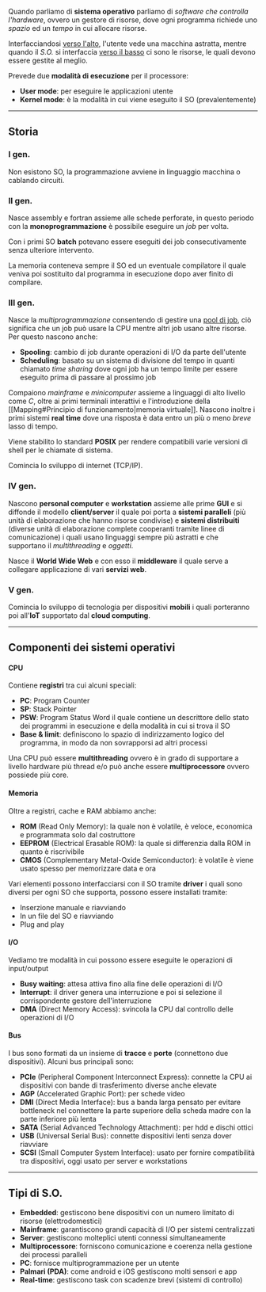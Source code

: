 Quando parliamo di **sistema operativo** parliamo di _software che controlla l'hardware_, ovvero un gestore di risorse, dove ogni programma richiede uno _spazio_ ed un _tempo_ in cui allocare risorse.

Interfacciandosi <u>verso l'alto</u>, l'utente vede una macchina astratta, mentre quando il _S.O._ si interfaccia <u>verso il basso</u> ci sono le risorse, le quali devono essere gestite al meglio.

Prevede due **modalità di esecuzione** per il processore:
- **User mode**: per eseguire le applicazioni utente
- **Kernel mode**: è la modalità in cui viene eseguito il SO (prevalentemente)

---
## Storia

### I gen.
Non esistono SO, la programmazione avviene in linguaggio macchina o cablando circuiti.
### II gen.
Nasce assembly e fortran assieme alle schede perforate, in questo periodo con la **monoprogrammazione** è possibile eseguire un _job_ per volta.

Con i primi SO **batch** potevano essere eseguiti dei job consecutivamente senza ulteriore intervento.

La memoria conteneva sempre il SO ed un eventuale compilatore il quale veniva poi sostituito dal programma in esecuzione dopo aver finito di compilare.
### III gen.
Nasce la _multiprogrammazione_ consentendo di gestire una <u>pool di job</u>, ciò significa che un job può usare la CPU mentre altri job usano altre risorse.
Per questo nascono anche:
- **Spooling**: cambio di job durante operazioni di I/O da parte dell'utente
- **Scheduling**: basato su un sistema di divisione del tempo in quanti chiamato _time sharing_ dove ogni job ha un tempo limite per essere eseguito prima di passare al prossimo job 

Compaiono _mainframe_ e _minicomputer_ assieme a linguaggi di alto livello come _C_, oltre ai primi terminali interattivi e l'introduzione della [[Mapping#Principio di funzionamento|memoria virtuale]].
Nascono inoltre i primi sistemi **real time** dove una risposta è data entro un più o meno _breve_ lasso di tempo.

Viene stabilito lo standard **POSIX** per rendere compatibili varie versioni di shell per le chiamate di sistema.

Comincia lo sviluppo di internet (TCP/IP).
### IV gen.
Nascono **personal computer** e **workstation** assieme alle prime **GUI** e si diffonde il modello **client/server** il quale poi porta a **sistemi paralleli** (più unità di elaborazione che hanno risorse condivise) e **sistemi distribuiti** (diverse unità di elaborazione complete cooperanti tramite linee di comunicazione) i quali usano linguaggi sempre più astratti e che supportano il _multithreading_ e _oggetti_.

Nasce il **World Wide Web** e con esso il **middleware** il quale serve a collegare applicazione di vari **servizi web**.

### V gen.
Comincia lo sviluppo di tecnologia per dispositivi **mobili** i quali porteranno poi all'**IoT** supportato dal **cloud computing**.

---
## Componenti dei sistemi operativi
#### CPU
Contiene **registri** tra cui alcuni speciali:
- **PC**: Program Counter
- **SP**: Stack Pointer
- **PSW**: Program Status Word il quale contiene un descrittore dello stato dei programmi in esecuzione e della modalità in cui si trova il SO
- **Base & limit**: definiscono lo spazio di indirizzamento logico del programma, in modo da non sovrapporsi ad altri processi

Una CPU può essere **multithreading** ovvero è in grado di supportare a livello hardware più thread e/o può anche essere **multiprocessore** ovvero possiede più core.

#### Memoria
Oltre a registri, cache e RAM abbiamo anche:
- **ROM** (Read Only Memory): la quale non è volatile, è veloce, economica e programmata solo dal costruttore
- **EEPROM** (Electrical Erasable ROM): la quale si differenzia dalla ROM in quanto è riscrivibile
- **CMOS** (Complementary Metal-Oxide Semiconductor): è volatile è viene usato spesso per memorizzare data e ora

Vari elementi possono interfacciarsi con il SO tramite **driver** i quali sono diversi per ogni SO che supporta, possono essere installati tramite:
- Inserzione manuale e riavviando
- In un file del SO e riavviando
- Plug and play

#### I/O
Vediamo tre modalità in cui possono essere eseguite le operazioni di input/output
- **Busy waiting**: attesa attiva fino alla fine delle operazioni di I/O
- **Interrupt**: il driver genera una interruzione e poi si selezione il corrispondente gestore dell'interruzione
- **DMA** (Direct Memory Access): svincola la CPU dal controllo delle operazioni di I/O

#### Bus
I bus sono formati da un insieme di **tracce** e **porte** (connettono due dispositivi).
Alcuni bus principali sono:
- **PCIe** (Peripheral Component Interconnect Express): connette la CPU ai dispositivi con bande di trasferimento diverse anche elevate
- **AGP** (Accelerated Graphic Port): per schede video
- **DMI** (Direct Media Interface): bus a banda larga pensato per evitare bottleneck nel connettere la parte superiore della scheda madre con la parte inferiore più lenta
- **SATA** (Serial Advanced Technology Attachment): per hdd e dischi ottici
- **USB** (Universal Serial Bus): connette dispositivi lenti senza dover riavviare
- **SCSI** (Small Computer System Interface): usato per fornire compatibilità tra dispositivi, oggi usato per server e workstations

---
## Tipi di S.O.
- **Embedded**: gestiscono bene dispositivi con un numero limitato di risorse (elettrodomestici)
- **Mainframe**: garantiscono grandi capacità di I/O per sistemi centralizzati
- **Server**: gestiscono molteplici utenti connessi simultaneamente
- **Multiprocessore**: forniscono comunicazione e coerenza nella gestione dei processi paralleli
- **PC**: fornisce multiprogrammazione per un utente
- **Palmari (PDA)**: come android e iOS gestiscono molti sensori e app
- **Real-time**: gestiscono task con scadenze brevi (sistemi di controllo)